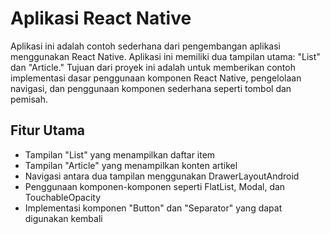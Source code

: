 # Aplikasi React Native

Aplikasi ini adalah contoh sederhana dari pengembangan aplikasi menggunakan React Native. Aplikasi ini memiliki dua tampilan utama: "List" dan "Article." Tujuan dari proyek ini adalah untuk memberikan contoh implementasi dasar penggunaan komponen React Native, pengelolaan navigasi, dan penggunaan komponen sederhana seperti tombol dan pemisah.

## Fitur Utama

- Tampilan "List" yang menampilkan daftar item
- Tampilan "Article" yang menampilkan konten artikel
- Navigasi antara dua tampilan menggunakan DrawerLayoutAndroid
- Penggunaan komponen-komponen seperti FlatList, Modal, dan TouchableOpacity
- Implementasi komponen "Button" dan "Separator" yang dapat digunakan kembali
